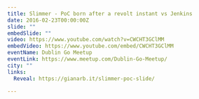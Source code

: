```yaml
---
title: Slimmer - PoC born after a revolt instant vs Jenkins
date: 2016-02-23T00:00:00Z
slide: ""
embedSlide: ""
video: https://www.youtube.com/watch?v=CWCHT3GClMM
embedVideo: https://www.youtube.com/embed/CWCHT3GClMM
eventName: Dublin Go Meetup
eventLink: https://www.meetup.com/Dublin-Go-Meetup/
city: ""
links:
  Reveal: https://gianarb.it/slimmer-poc-slide/

---
```

